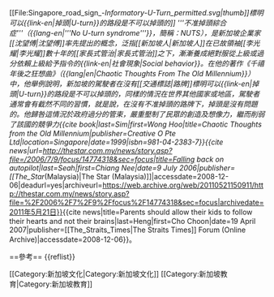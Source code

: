 [[File:Singapore_road_sign_-_Informatory_-_U-Turn_permitted.svg|thumb]]標明可以{{link-en|掉頭|U-turn}}的路段是不可以掉頭的]]
'''不准掉頭綜合症'''（{{lang-en|'''No U-turn syndrome'''}}，簡稱：NUTS），是新加坡企業家[[沈望傅|沈望傅]]率先提出的概念，泛指[[新加坡人|新加坡人]]在已故領袖[[李光耀|李光耀]]數十年的[[家長式管治|家長式管治]]之下，漸漸養成絕對服從上級或過分依賴上級給予指令的{{link-en|社會現象|Social behavior}}。在他的著作《千禧年後之狂想曲》（{{lang|en|Chaotic Thoughts From The Old Millennium}}）中，他舉例說明，新加坡的駕駛者在沒有[[交通標誌|路牌]]標明可以{{link-en|掉頭|U-turn}}的路段是不可以掉頭的，同樣的情況在世界其他國家或地區，駕駛者通常會有截然不同的習慣，就是說，在沒有不准掉頭的路牌下，掉頭是沒有問題的。他歸咎這情況於政府過分的管束，嚴重壓制了民眾的創造及想像力，繼而削弱了該國的競爭力<ref>{{cite book|last=Sim|first=Wong Hoo|title=Chaotic Thoughts from the Old Millennium|publisher=Creative O Pte Ltd|location=Singapore|date=1999|isbn=981-04-2383-7}}</ref><ref>{{cite news|url=http://thestar.com.my/news/story.asp?file=/2006/7/9/focus/14774318&sec=focus|title=Falling back on autopilot|last=Seah|first=Chiang Nee|date=9 July 2006|publisher=[[The_Star_(Malaysia)|The Star (Malaysia)]]|accessdate=2008-12-06|deadurl=yes|archiveurl=https://web.archive.org/web/20110521150911/http://thestar.com.my/news/story.asp?file=%2F2006%2F7%2F9%2Ffocus%2F14774318&sec=focus|archivedate=2011年5月21日}}</ref><ref>{{cite news|title=Parents should allow their kids to follow their hearts and not their brains|last=Heng|first=Cho Choon|date=19 April 2007|publisher=[[The_Straits_Times|The Straits Times]] Forum (Online Archive)|accessdate=2008-12-06}}</ref>。

==參考==
{{reflist}}

[[Category:新加坡文化|Category:新加坡文化]]
[[Category:新加坡教育|Category:新加坡教育]]